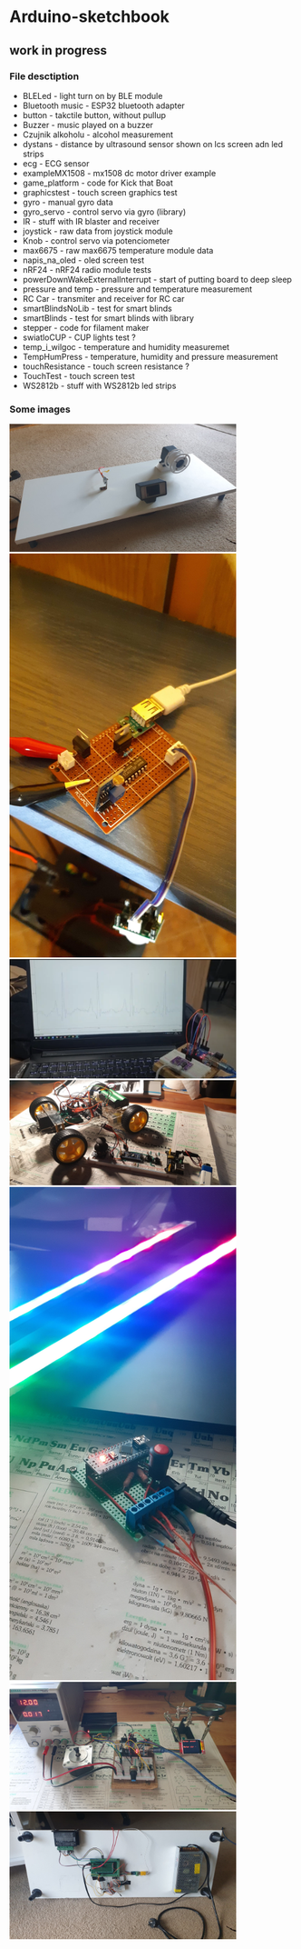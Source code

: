# Arduino-sketchbook
**work in progress**
---
### File desctiption
- BLELed - light turn on by BLE module
- Bluetooth music - ESP32 bluetooth adapter
- button - takctile button, without pullup
- Buzzer - music played on a buzzer
- Czujnik alkoholu - alcohol measurement
- dystans - distance by ultrasound sensor shown on lcs screen adn led strips
- ecg - ECG sensor
- exampleMX1508 - mx1508 dc motor driver example
- game_platform - code for Kick that Boat
- graphicstest - touch screen graphics test
- gyro - manual gyro data
- gyro_servo - control servo via gyro (library)
- IR - stuff with IR blaster and receiver
- joystick - raw data from joystick module
- Knob - control servo via potenciometer
- max6675 - raw max6675 temperature module data
- napis_na_oled - oled screen test
- nRF24 - nRF24 radio module tests 
- powerDownWakeExternalInterrupt - start of putting board to deep sleep
- pressure and temp - pressure and temperature measurement
- RC Car - transmiter and receiver for RC car
- smartBlindsNoLib - test for smart blinds
- smartBlinds - test for smart blinds with library
- stepper - code for filament maker
- swiatloCUP - CUP lights test ?
- temp_i_wilgoc - temperature and humidity measuremet
- TempHumPress - temperature, humidity and pressure measurement
- touchResistance - touch screen resistance ?
- TouchTest - touch screen test 
- WS2812b - stuff with WS2812b led strips


### Some images
<img src="img/1.jpg" width="400"/>
<img src="img/2.jpg" width="400"/>
<img src="img/3.png" width="400"/>
<img src="img/4.jpg" width="400"/>
<img src="img/5.jpg" width="400"/>
<img src="img/6.jpg" width="400"/>
<img src="img/7.jpg" width="400"/>
